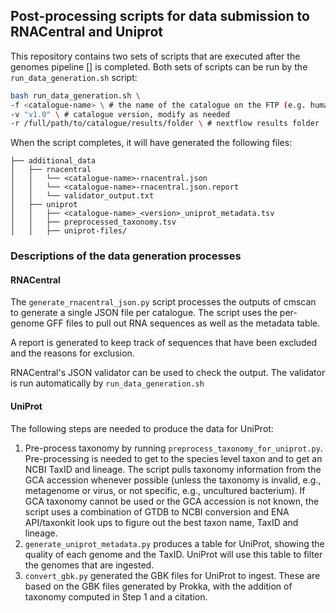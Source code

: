 ## Post-processing scripts for data submission to RNACentral and Uniprot

This repository contains two sets of scripts that are executed after the genomes pipeline [] is completed.
Both sets of scripts can be run by the `run_data_generation.sh` script:

```bash
bash run_data_generation.sh \
-f <catalogue-name> \ # the name of the catalogue on the FTP (e.g. human-gut)
-v "v1.0" \ # catalogue version, modify as needed
-r /full/path/to/catalogue/results/folder \ # nextflow results folder

```
When the script completes, it will have generated the following files:  

    ├── additional_data
    │   ├── rnacentral
    │   │   └── <catalogue-name>-rnacentral.json
    │   │   └── <catalogue-name>-rnacentral.json.report
    │   │   └── validator_output.txt
    │   ├── uniprot
    │   │   ├── <catalogue-name>_<version>_uniprot_metadata.tsv
    │   │   ├── preprocessed_taxonomy.tsv
    │   │   ├── uniprot-files/


### Descriptions of the data generation processes

#### RNACentral
The `generate_rnacentral_json.py` script processes the outputs of cmscan to generate a single JSON file per catalogue. The script uses the per-genome GFF files to pull out RNA sequences as well as the metadata table.

A report is generated to keep track of sequences that have been excluded and the reasons for exclusion.

RNACentral's JSON validator can be used to check the output. The validator is run automatically by `run_data_generation.sh`

#### UniProt
The following steps are needed to produce the data for UniProt:
1. Pre-process taxonomy by running `preprocess_taxonomy_for_uniprot.py`. Pre-processing is needed to get to the species level taxon and to get an NCBI TaxID and lineage. The script pulls taxonomy information from the GCA accession whenever possible (unless the taxonomy is invalid, e.g., metagenome or virus, or not specific, e.g., uncultured bacterium). If GCA taxonomy cannot be used or the GCA accession is not known, the script uses  a combination of GTDB to NCBI conversion and ENA API/taxonkit look ups to figure out the best taxon name, TaxID and lineage.
2. `generate_uniprot_metadata.py` produces a table for UniProt, showing the quality of each genome and the TaxID. UniProt will use this table to filter the genomes that are ingested.
3. `convert_gbk.py` generated the GBK files for UniProt to ingest. These are based on the GBK files generated by Prokka, with the addition of taxonomy computed in Step 1 and a citation.